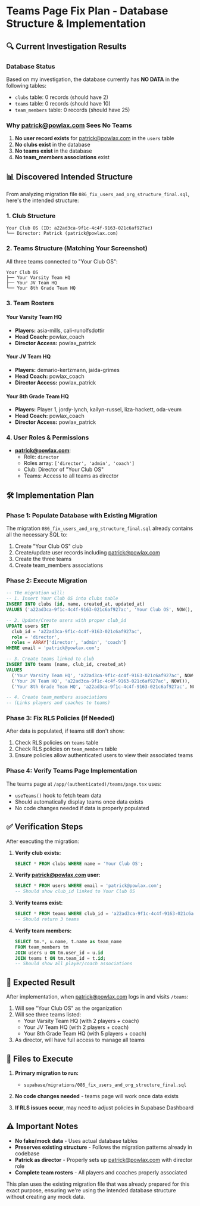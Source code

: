 # Teams Page Fix Plan - Database Structure & Implementation

## 🔍 Current Investigation Results

### Database Status
Based on my investigation, the database currently has **NO DATA** in the following tables:
- `clubs` table: 0 records (should have 2)
- `teams` table: 0 records (should have 10) 
- `team_members` table: 0 records (should have 25)

### Why patrick@powlax.com Sees No Teams
1. **No user record exists** for patrick@powlax.com in the `users` table
2. **No clubs exist** in the database
3. **No teams exist** in the database
4. **No team_members associations** exist

## 📊 Discovered Intended Structure

From analyzing migration file `086_fix_users_and_org_structure_final.sql`, here's the intended structure:

### 1. Club Structure
```
Your Club OS (ID: a22ad3ca-9f1c-4c4f-9163-021c6af927ac)
└── Director: Patrick (patrick@powlax.com)
```

### 2. Teams Structure (Matching Your Screenshot)
All three teams connected to "Your Club OS":
```
Your Club OS
├── Your Varsity Team HQ
├── Your JV Team HQ
└── Your 8th Grade Team HQ
```

### 3. Team Rosters

#### Your Varsity Team HQ
- **Players:** asia-mills, cali-runolfsdottir
- **Head Coach:** powlax_coach
- **Director Access:** powlax_patrick

#### Your JV Team HQ
- **Players:** demario-kertzmann, jaida-grimes
- **Head Coach:** powlax_coach
- **Director Access:** powlax_patrick

#### Your 8th Grade Team HQ
- **Players:** Player 1, jordy-lynch, kailyn-russel, liza-hackett, oda-veum
- **Head Coach:** powlax_coach
- **Director Access:** powlax_patrick

### 4. User Roles & Permissions
- **patrick@powlax.com**: 
  - Role: `director`
  - Roles array: `['director', 'admin', 'coach']`
  - Club: Director of "Your Club OS"
  - Teams: Access to all teams as director

## 🛠️ Implementation Plan

### Phase 1: Populate Database with Existing Migration
The migration `086_fix_users_and_org_structure_final.sql` already contains all the necessary SQL to:
1. Create "Your Club OS" club
2. Create/update user records including patrick@powlax.com
3. Create the three teams
4. Create team_members associations

### Phase 2: Execute Migration
```sql
-- The migration will:
-- 1. Insert Your Club OS into clubs table
INSERT INTO clubs (id, name, created_at, updated_at)
VALUES ('a22ad3ca-9f1c-4c4f-9163-021c6af927ac', 'Your Club OS', NOW(), NOW());

-- 2. Update/Create users with proper club_id
UPDATE users SET 
  club_id = 'a22ad3ca-9f1c-4c4f-9163-021c6af927ac',
  role = 'director',
  roles = ARRAY['director', 'admin', 'coach']
WHERE email = 'patrick@powlax.com';

-- 3. Create teams linked to club
INSERT INTO teams (name, club_id, created_at)
VALUES 
  ('Your Varsity Team HQ', 'a22ad3ca-9f1c-4c4f-9163-021c6af927ac', NOW()),
  ('Your JV Team HQ', 'a22ad3ca-9f1c-4c4f-9163-021c6af927ac', NOW()),
  ('Your 8th Grade Team HQ', 'a22ad3ca-9f1c-4c4f-9163-021c6af927ac', NOW());

-- 4. Create team_members associations
-- (Links players and coaches to teams)
```

### Phase 3: Fix RLS Policies (If Needed)
After data is populated, if teams still don't show:
1. Check RLS policies on `teams` table
2. Check RLS policies on `team_members` table
3. Ensure policies allow authenticated users to view their associated teams

### Phase 4: Verify Teams Page Implementation
The teams page at `/app/(authenticated)/teams/page.tsx` uses:
- `useTeams()` hook to fetch team data
- Should automatically display teams once data exists
- No code changes needed if data is properly populated

## ✅ Verification Steps

After executing the migration:
1. **Verify club exists:**
   ```sql
   SELECT * FROM clubs WHERE name = 'Your Club OS';
   ```

2. **Verify patrick@powlax.com user:**
   ```sql
   SELECT * FROM users WHERE email = 'patrick@powlax.com';
   -- Should show club_id linked to Your Club OS
   ```

3. **Verify teams exist:**
   ```sql
   SELECT * FROM teams WHERE club_id = 'a22ad3ca-9f1c-4c4f-9163-021c6af927ac';
   -- Should return 3 teams
   ```

4. **Verify team members:**
   ```sql
   SELECT tm.*, u.name, t.name as team_name 
   FROM team_members tm
   JOIN users u ON tm.user_id = u.id
   JOIN teams t ON tm.team_id = t.id;
   -- Should show all player/coach associations
   ```

## 🎯 Expected Result

After implementation, when patrick@powlax.com logs in and visits `/teams`:
1. Will see "Your Club OS" as the organization
2. Will see three teams listed:
   - Your Varsity Team HQ (with 2 players + coach)
   - Your JV Team HQ (with 2 players + coach)
   - Your 8th Grade Team HQ (with 5 players + coach)
3. As director, will have full access to manage all teams

## 📝 Files to Execute

1. **Primary migration to run:**
   - `supabase/migrations/086_fix_users_and_org_structure_final.sql`

2. **No code changes needed** - teams page will work once data exists

3. **If RLS issues occur**, may need to adjust policies in Supabase Dashboard

## ⚠️ Important Notes

- **No fake/mock data** - Uses actual database tables
- **Preserves existing structure** - Follows the migration patterns already in codebase
- **Patrick as director** - Properly sets up patrick@powlax.com with director role
- **Complete team rosters** - All players and coaches properly associated

This plan uses the existing migration file that was already prepared for this exact purpose, ensuring we're using the intended database structure without creating any mock data.